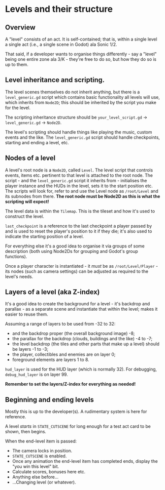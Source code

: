 # Levels and their structure

## Overview

A "level" consists of an act. It is self-contained; that is, within a single level a single act (i.e., a single scene in Godot) ala Sonic 1/2.

That said, if a developer wants to organise things differently - say a "level" being one entire zone ala 3/K - they're free to do so, but how they do so is up to them.

## Level inheritance and scripting.

The level scenes themselves do not inherit anything, but there is a `level_generic.gd` script which contains basic functionality all levels will use, which inherits from `Node2D`; this should be inherited by the script you make for the level.

The scripting inheritance structure should be `your_level_script.gd` -> `level_generic.gd` -> `Node2D`.

The level's scripting should handle things like playing the music, custom events and the like. The `level_generic.gd` script should handle checkpoints, starting and ending a level, etc.

## Nodes of a level

A level's root node is a `Node2D`, called `Level`. The level script that controls events, items etc. pertinent to that level is attached to the root node. The script - and the `level_generic.gd` script it inherits from - initialises the player instance and the HUDs in the level, sets it to the start position etc. The scripts will look for, refer to and use the Level node as `/root/Level` and its subnodes from there. **The root node must be Node2D as this is what the scripting will expect!**

The level data is within the `Tilemap`. This is the tileset and how it's used to construct the level.

`last_checkpoint` is a reference to the last checkpoint a player passed by and is used to reset the player's position to it if they die; it's also used to indicate the starting position of a level.

For everything else it's a good idea to organise it via groups of some description (both using Node2Ds for grouping and Godot's group functions).

Once a player character is instantiated - it *must* be as `/root/Level/Player` - its nodes (such as camera settings) can be adjusted as required to the level's needs.

## Layers of a level (aka Z-index)

It's a good idea to create the background for a level - it's backdrop and parallax - as a separate scene and instantiate that within the level; makes it easier to reuse them.

Assuming a range of layers to be used from -32 to 32:
- and the backdrop proper (the overall background image) -8;
- the parallax for the backdrop (clouds, buildings and the like) -4 to -7;
- the level backdrop (the tiles and other parts that make up a level) should be layers -1 to -3;
- the player, collectibles and enemies are on layer 0;
- foreground elements are layers 1 to 8.

`hud_layer` is used for the HUD layer (which is normally 32). For debugging, `debug_hud_layer` is on layer 99.

**Remember to set the layers/Z-index for everything as needed!**

## Beginning and ending levels

Mostly this is up to the developer(s). A rudimentary system is here for reference.

A level *starts* in `STATE_CUTSCENE` for long enough for a test act card to be shown, then begins.

When the end-level item is passed:
- The camera locks in position.
- `STATE_CUTSCENE` is enabled.
- Once any animation the end-level item has completed ends, display the "you win this level" bit.
- Calculate scores, bonuses here etc.
- Anything else before...
- ...Changing level (or whatever).
